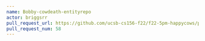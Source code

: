 ```yaml
---
name: Bobby-cowdeath-entityrepo
actor: briggsrr
pull_request_url: https://github.com/ucsb-cs156-f22/f22-5pm-happycows/pull/58
pull_request_num: 58
---
```

